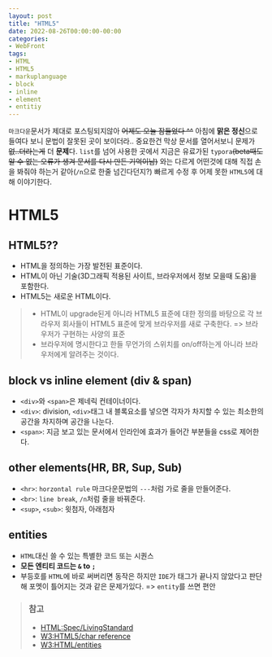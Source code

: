 ```yaml
---
layout: post
title: "HTML5"
date: 2022-08-26T00:00:00-00:00
categories:
- WebFront
tags:
- HTML
- HTML5
- markuplanguage
- block
- inline
- element
- entitiy
---
```


`마크다운`문서가 제대로 포스팅되지않아 ~~어제도 오늘 잠들었다 ^^~~ 아침에 **맑은 정신**으로 들여다 보니 문법이 잘못된 곳이 보이더라.. 중요한건 막상 문서를 열어서보니 문제가 ~~없..더라는게~~ 더 **문제**다. `list`를 넘어 사용한 곳에서 지금은 유료가된 `typora`~~(beta때도 알 수 없는 오류가 생겨 문서를 다시 만든 기억이남)~~ 와는 다르게 어떤것에 대해 직접 손을 봐줘야 하는거 같아(`/n`으로 한줄 넘긴다던지?) 빠르게 수정 후 어제 못한 `HTML5`에 대해 이야기한다.

# HTML5

## HTML5??
- HTML을 정의하는 가장 발전된 표준이다.
- HTML이 아닌 기술(3D그래픽 적용된 사이트, 브라우저에서 정보 모을때 도움)을 포함한다.
- HTML5는 새로운 HTML이다.

> - HTML이 upgrade된게 아니라 HTML5 표준에 대한 정의를 바탕으로 각 브라우저 회사들이 HTML5 표준에 맞게 브라우저를 새로 구축한다. => 브라우저가 구현하는 사양의 표준
> - 브라우저에 명시한다고 한들 무언가의 스위치를 on/off하는게 아니라 브라우저에게 알려주는 것이다.

## block vs inline element (div & span)
- `<div>`와 `<span>`은 제네릭 컨테이너이다.
- `<div>`: division, `<div>`태그 내 블록요소를 넣으면 각자가 차지할 수 있는 최소한의 공간을 차지하며 공간을 나눈다.
- `<span>`: 지금 보고 있는 문서에서 인라인에 효과가 들어간 부분들을 css로 제어한다.

## other elements(HR, BR, Sup, Sub)
- `<hr>`: `horzontal rule` 마크다운문법의 `---`처럼 가로 줄을 만들어준다.
- `<br>`: `line break`, `/n`처럼 줄을 바꿔준다.
- `<sup>`, `<sub>`: 윗첨자, 아래첨자

## entities
- `HTML`대신 쓸 수 있는 특별한 코드 또는 시퀀스
- **모든 엔티티 코드는 `&` to `;`**
- 부등호를 `HTML`에 바로 써버리면 동작은 하지만 `IDE`가 태그가 끝나지 않았다고 판단해 포멧이 틀어지는 것과 같은 문제가있다. => `entity`를 쓰면 편안

> ### 참고
> - [HTML:Spec/LivingStandard](https://html.spec.whatwg.org/)
> - [W3:HTML5/char reference](https://dev.w3.org/html/html-author/charref)
> - [W3:HTML/entities](http://www.w3big.com/ko/html/html-entities.html#gsc.tab=0)